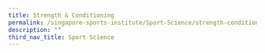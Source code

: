 ```yaml
---
title: Strength & Conditioning
permalink: /singapore-sports-institute/Sport-Science/strength-conditioning/
description: ""
third_nav_title: Sport Science
---
```

